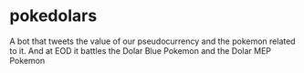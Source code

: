 # pokedolars
A bot that tweets the value of our pseudocurrency and the pokemon related to it. And at EOD it battles the Dolar Blue Pokemon and the Dolar MEP Pokemon
